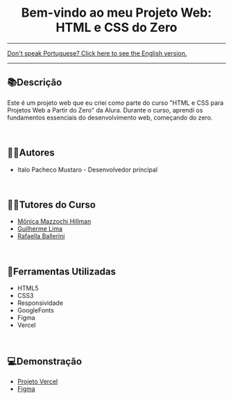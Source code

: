 <div align="center">
<h1>Bem-vindo ao meu Projeto Web: HTML e CSS do Zero</h1> 
</div>

<hr>
<a href="https://github.com/ItaloPachecoMustaro/Alura-Basic-Portfolio/blob/main/README-EN.md">Don't speak Portuguese? Click here to see the English version.</a>
<hr>

## 📚Descrição

Este é um projeto web que eu criei como parte do curso "HTML e CSS para Projetos Web a Partir do Zero" da Alura. Durante o curso, aprendi os fundamentos essenciais do desenvolvimento web, começando do zero.

<br>

## 🧑‍💻Autores

- Italo Pacheco Mustaro - Desenvolvedor principal

<br>

## 👨‍🏫Tutores do Curso

- [Mônica Mazzochi Hillman](https://github.com/MonicaHillman)
- [Guilherme Lima](https://www.linkedin.com/in/guilherme-lima-458925178)
- [Rafaella Ballerini](https://github.com/rafaballerini)

<br>

## 🔧Ferramentas Utilizadas

- HTML5
- CSS3
- Responsividade
- GoogleFonts
- Figma
- Vercel

<br>

## 💻Demonstração

- [Projeto Vercel](https://alura-basic-portfolio.vercel.app/)
- [Figma](https://www.figma.com/file/YLL3YYnEeE3uxeW7hbp23r/Alura-Portifolio-HTML-e-CSS?type=design&node-id=0%3A1&mode=design&t=ta5Fs7BboKGciX0E-1)
